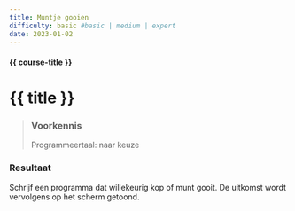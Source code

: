 ```yaml
---
title: Muntje gooien
difficulty: basic #basic | medium | expert
date: 2023-01-02
---
```


#### {{ course-title }}

# {{ title }}

> ### Voorkennis
> Programmeertaal: naar keuze

### Resultaat
Schrijf een programma dat willekeurig kop of munt gooit. De uitkomst
wordt vervolgens op het scherm getoond.
